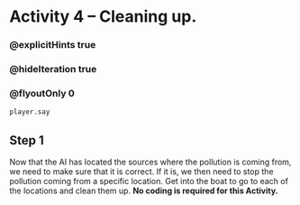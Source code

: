 # Activity 4 – Cleaning up.

### @explicitHints true
### @hideIteration true 
### @flyoutOnly 0

```python
player.say
```

## Step 1
Now that the AI has located the sources where the pollution is coming from, we need to make sure that it is correct. If it is, we then need to stop 
the pollution coming from a specific location. 
Get into the boat to go to each of the locations and clean them up. 
**No coding is required for this Activity.**
